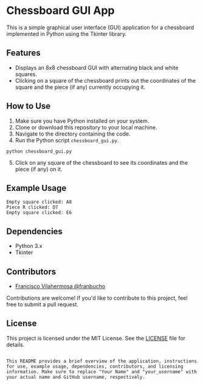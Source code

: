 # Chessboard GUI App

This is a simple graphical user interface (GUI) application for a chessboard implemented in Python using the Tkinter library.

## Features

- Displays an 8x8 chessboard GUI with alternating black and white squares.
- Clicking on a square of the chessboard prints out the coordinates of the square and the piece (if any) currently occupying it.

## How to Use

1. Make sure you have Python installed on your system.
2. Clone or download this repository to your local machine.
3. Navigate to the directory containing the code.
4. Run the Python script `chessboard_gui.py`.

```
python chessboard_gui.py
```

5. Click on any square of the chessboard to see its coordinates and the piece (if any) on it.

## Example Usage

```
Empty square clicked: A8
Piece R clicked: D7
Empty square clicked: E6
```

## Dependencies

- Python 3.x
- Tkinter

## Contributors

- [ Francisco Vilahermosa @franbucho ](https://github.com/Franbucho)

Contributions are welcome! If you'd like to contribute to this project, feel free to submit a pull request.

## License

This project is licensed under the MIT License. See the [LICENSE](LICENSE) file for details.
```

This README provides a brief overview of the application, instructions for use, example usage, dependencies, contributors, and licensing information. Make sure to replace "Your Name" and "your_username" with your actual name and GitHub username, respectively.
